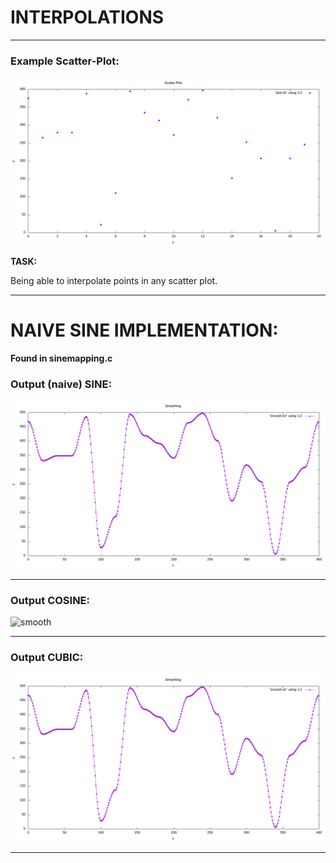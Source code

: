 # INTERPOLATIONS

---

### Example Scatter-Plot:
![scatter](smoothingsin/plot.png)

__TASK:__

Being able to interpolate points in any scatter plot.

---

# NAIVE SINE IMPLEMENTATION: 

__Found in sinemapping.c__

### Output (naive) SINE:

![smooth](smoothingsin/smooth.png)

---

### Output COSINE:

![smooth](.png)


---

### Output CUBIC:

![smooth](smoothingsin/smooth.png)

---

